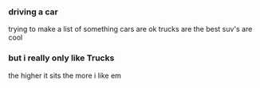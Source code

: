 ### driving a car

trying to make a list of something
cars are ok
trucks are the best
suv's are cool

 ### but i really only like Trucks
the higher it sits the more i like em